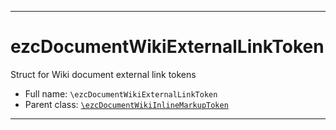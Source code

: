 ***

# ezcDocumentWikiExternalLinkToken

Struct for Wiki document external link tokens

* Full name: `\ezcDocumentWikiExternalLinkToken`
* Parent class: [`\ezcDocumentWikiInlineMarkupToken`](./ezcDocumentWikiInlineMarkupToken.md)

***

